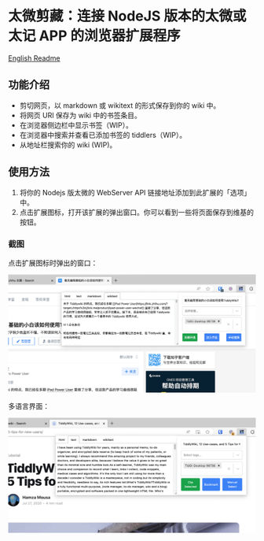 # 太微剪藏：连接 NodeJS 版本的太微或太记 APP 的浏览器扩展程序

[English Readme](../README.md)

## 功能介绍

- 剪切网页，以 markdown 或 wikitext 的形式保存到你的 wiki 中。
- 将网页 URI 保存为 wiki 中的书签条目。
- 在浏览器侧边栏中显示书签（WIP）。
- 在浏览器中搜索并查看已添加书签的 tiddlers（WIP）。
- 从地址栏搜索你的 wiki (WIP)。

## 使用方法

1. 将你的 Nodejs 版太微的 WebServer API 链接地址添加到此扩展的「选项」中。
2. 点击扩展图标，打开该扩展的弹出窗口。你可以看到一些将页面保存到维基的按钮。

### 截图

点击扩展图标时弹出的窗口：

![./images/screenshot-popup-zh.png](./images/screenshot-popup-zh.png)

多语言界面：

![./images/screenshot-popup-en.png](./images/screenshot-popup-en.png)
